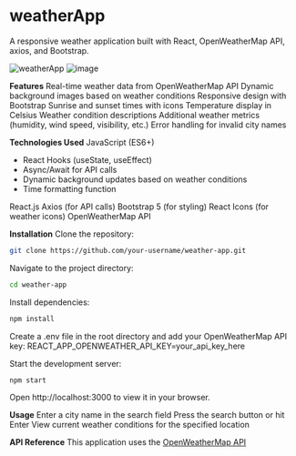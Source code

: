 # weatherApp
A responsive weather application built with React, OpenWeatherMap API, axios, and Bootstrap. 

![weatherApp](https://github.com/user-attachments/assets/0fa66f3b-1a15-4bed-9ba1-94c87faee2c2)
![image](https://github.com/user-attachments/assets/751f6edd-4cee-4fb4-aeff-75349e2e74cf)

**Features**
Real-time weather data from OpenWeatherMap API
Dynamic background images based on weather conditions
Responsive design with Bootstrap
Sunrise and sunset times with icons
Temperature display in Celsius
Weather condition descriptions
Additional weather metrics (humidity, wind speed, visibility, etc.)
Error handling for invalid city names

**Technologies Used**
JavaScript (ES6+)
  - React Hooks (useState, useEffect)
  - Async/Await for API calls
  - Dynamic background updates based on weather conditions
  - Time formatting function
    
React.js
Axios (for API calls)
Bootstrap 5 (for styling)
React Icons (for weather icons)
OpenWeatherMap API

**Installation**
Clone the repository:
```bash
git clone https://github.com/your-username/weather-app.git
```

Navigate to the project directory:
```bash
cd weather-app
```

Install dependencies:
```bash
npm install
```

Create a .env file in the root directory and add your OpenWeatherMap API key:
REACT_APP_OPENWEATHER_API_KEY=your_api_key_here

Start the development server:
```bash
npm start
```

Open http://localhost:3000 to view it in your browser.

**Usage**
Enter a city name in the search field
Press the search button or hit Enter
View current weather conditions for the specified location

**API Reference**
This application uses the [OpenWeatherMap API](https://openweathermap.org/api "OpenWeatherMap API Documentation")




